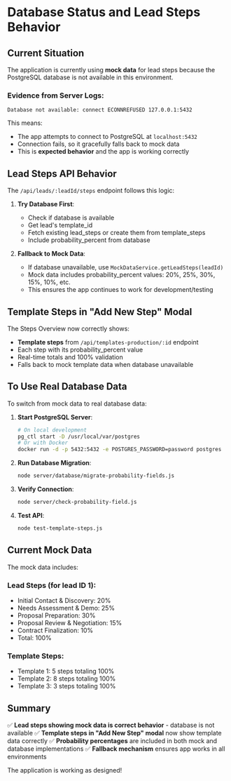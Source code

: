 # Database Status and Lead Steps Behavior

## Current Situation

The application is currently using **mock data** for lead steps because the PostgreSQL database is not available in this environment.

### Evidence from Server Logs:
```
Database not available: connect ECONNREFUSED 127.0.0.1:5432
```

This means:
- The app attempts to connect to PostgreSQL at `localhost:5432`
- Connection fails, so it gracefully falls back to mock data
- This is **expected behavior** and the app is working correctly

## Lead Steps API Behavior

The `/api/leads/:leadId/steps` endpoint follows this logic:

1. **Try Database First**: 
   - Check if database is available
   - Get lead's template_id
   - Fetch existing lead_steps or create them from template_steps
   - Include probability_percent from database

2. **Fallback to Mock Data**:
   - If database unavailable, use `MockDataService.getLeadSteps(leadId)`
   - Mock data includes probability_percent values: 20%, 25%, 30%, 15%, 10%, etc.
   - This ensures the app continues to work for development/testing

## Template Steps in "Add New Step" Modal

The Steps Overview now correctly shows:
- **Template steps** from `/api/templates-production/:id` endpoint
- Each step with its probability_percent value
- Real-time totals and 100% validation
- Falls back to mock template data when database unavailable

## To Use Real Database Data

To switch from mock data to real database data:

1. **Start PostgreSQL Server**:
   ```bash
   # On local development
   pg_ctl start -D /usr/local/var/postgres
   # Or with Docker
   docker run -d -p 5432:5432 -e POSTGRES_PASSWORD=password postgres
   ```

2. **Run Database Migration**:
   ```bash
   node server/database/migrate-probability-fields.js
   ```

3. **Verify Connection**:
   ```bash
   node server/check-probability-field.js
   ```

4. **Test API**:
   ```bash
   node test-template-steps.js
   ```

## Current Mock Data

The mock data includes:

### Lead Steps (for lead ID 1):
- Initial Contact & Discovery: 20%
- Needs Assessment & Demo: 25%  
- Proposal Preparation: 30%
- Proposal Review & Negotiation: 15%
- Contract Finalization: 10%
- Total: 100%

### Template Steps:
- Template 1: 5 steps totaling 100%
- Template 2: 8 steps totaling 100%  
- Template 3: 3 steps totaling 100%

## Summary

✅ **Lead steps showing mock data is correct behavior** - database is not available
✅ **Template steps in "Add New Step" modal** now show template data correctly
✅ **Probability percentages** are included in both mock and database implementations
✅ **Fallback mechanism** ensures app works in all environments

The application is working as designed!
